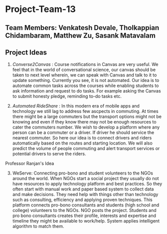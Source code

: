 # Project-Team-13
## Team Members: Venkatesh Devale, Tholkappian Chidambaram, Matthew Zu, Sasank Matavalam
## Project Ideas

1. *Converse2Canvas*
	: Course notifications in Canvas are very useful. We feel that in the world of conversational science, our canvas should be taken to next level wherein, we can speak with Canvas and talk to it to update something. Currently you see, it is not automated. 
	Our idea is to automate common tasks across the courses while enabling students to ask information and request to do tasks. For example asking the Canvas to submit honesty pledge, reminding to-do tasks etc.

2. *Automated RideShare*
	: In this modern era of mobile apps and technology we still lag to address few ascpects in commuting. At times there might be a large commuters but the transport options might not be knowing and even if they know there may not be enough resources to cater the commuters number. We wish to develop a platform where any person can be a commuter or a driver. If driver he should service the nearest commuter.
	So here our idea is to connect drivers and riders automatically based on the routes and starting location. We will also predict the volume of people commuting and alert transport services or potential drivers to serve the riders.

Professor Ranjan's Idea

3. WeServe: Connecting  pro-bono and student volunteers to the NGOs around the world.
	When NGOs start a social project they usually do not have resources to apply technology platform and best practices. So they often  start with manual work and paper based system to collect  data and make decisions. They need help with things other than technology such as consulting, efficiency and applying proven techniques. This platform connects pro-bono consultants and students (high  school and college) volunteers to the NGOs. 
NGO posts the project. Students and pro  bono consultants creates their profile, interests and expertise and timeline they might be available to work/help. System applies intelligent algorithm to match them. 
